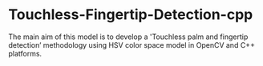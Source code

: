 # Touchless-Fingertip-Detection-cpp
The main aim of this model is to develop a 'Touchless palm and fingertip detection’ methodology 
using HSV color space model in OpenCV and C++ platforms.
